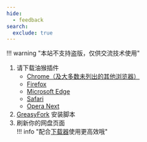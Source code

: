 ```yaml
---
hide:
  - feedback
search:
  exclude: true
---
```


!!! warning "本站不支持盗版，仅供交流技术使用"

1. 请下载油猴插件  
    - [Chrome（及大多数未列出的其他浏览器）](https://chrome.zzzmh.cn/info/dhdgffkkebhmkfjojejmpbldmpobfkfo)  
    - [Firefox](https://addons.mozilla.org/en-US/firefox/addon/tampermonkey/)  
    - [Microsoft Edge](https://microsoftedge.microsoft.com/addons/detail/iikmkjmpaadaobahmlepeloendndfphd)  
    - [Safari](https://apps.apple.com/us/app/tampermonkey/id1482490089)  
    - [Opera Next](https://addons.opera.com/en/extensions/details/tampermonkey-beta/)  
2. [GreasyFork](https://greasyfork.org/zh-CN/scripts/449291-%E6%94%B9-%E7%BD%91%E7%9B%98%E7%9B%B4%E9%93%BE%E4%B8%8B%E8%BD%BD%E5%8A%A9%E6%89%8B) 安装脚本  
3. 刷新你的网盘页面  
!!! info "配合[下载器](../技巧/计算机基础/下载器.md)使用更高效哦"